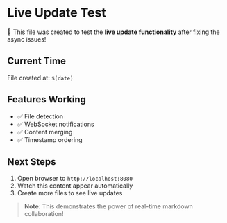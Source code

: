 # Live Update Test

🎉 This file was created to test the **live update functionality** after fixing the async issues!

## Current Time
File created at: `$(date)`

## Features Working
- ✅ File detection
- ✅ WebSocket notifications
- ✅ Content merging
- ✅ Timestamp ordering

## Next Steps
1. Open browser to `http://localhost:8080`
2. Watch this content appear automatically
3. Create more files to see live updates

> **Note**: This demonstrates the power of real-time markdown collaboration!
